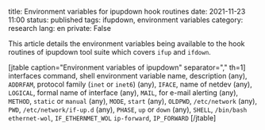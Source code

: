 title: Environment variables for ipupdown hook routines
date: 2021-11-23 11:00
status: published
tags: ifupdown, environment variables
category: research
lang: en
private: False

This article details the environment variables being available to the hook
routines of ipupdown tool suite which covers `ifup` and `ifdown`.



[jtable caption="Environment variables of ipupdown" separator="," th=1]
interfaces command, shell environment variable name, description
(any), `ADDRFAM`, protocol family (`inet` or `inet6`)
(any), `IFACE`, name of netdev 
(any), `LOGICAL`, formal name of interface
(any), `MAIL`, for e-mail alerting
(any), `METHOD`, `static` or `manual`
(any), `MODE`, `start`
(any), `OLDPWD`, `/etc/network`
(any), `PWD`, `/etc/network/if-up.d`
(any), `PHASE`, `up` or `down`
(any), `SHELL`, `/bin/bash`
`ethernet-wol`, `IF_ETHERNMET_WOL`
`ip-forward`, `IP_FORWARD`
[/jtable]
